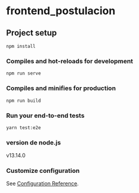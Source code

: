 # frontend_postulacion

## Project setup
```
npm install
```

### Compiles and hot-reloads for development
```
npm run serve
```

### Compiles and minifies for production
```
npm run build
```

### Run your end-to-end tests
```
yarn test:e2e
```
### version de node.js
v13.14.0
### Customize configuration
See [Configuration Reference](https://cli.vuejs.org/config/).
